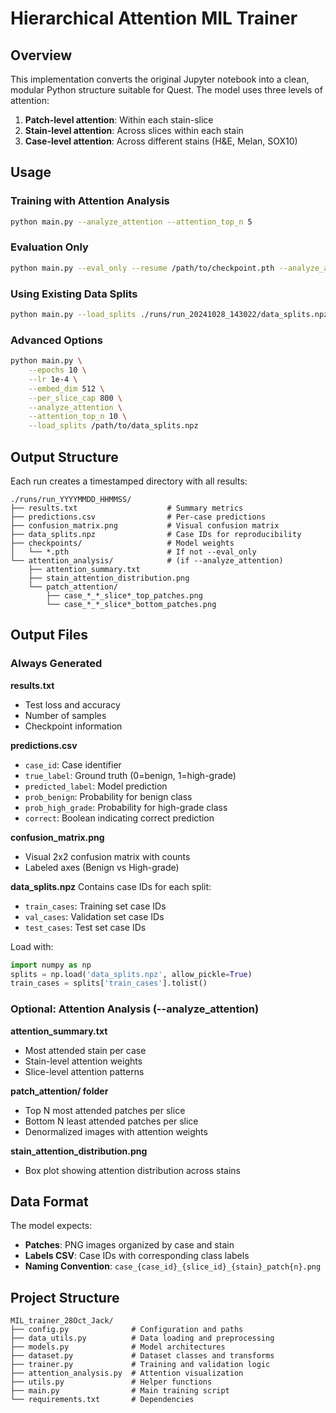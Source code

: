 # Hierarchical Attention MIL Trainer

## Overview

This implementation converts the original Jupyter notebook into a clean, modular Python structure suitable for Quest. The model uses three levels of attention:

1. **Patch-level attention**: Within each stain-slice
2. **Stain-level attention**: Across slices within each stain  
3. **Case-level attention**: Across different stains (H&E, Melan, SOX10)


## Usage

### Training with Attention Analysis
```bash
python main.py --analyze_attention --attention_top_n 5
```

### Evaluation Only
```bash
python main.py --eval_only --resume /path/to/checkpoint.pth --analyze_attention
```

### Using Existing Data Splits
```bash
python main.py --load_splits ./runs/run_20241028_143022/data_splits.npz
```

### Advanced Options
```bash
python main.py \
    --epochs 10 \
    --lr 1e-4 \
    --embed_dim 512 \
    --per_slice_cap 800 \
    --analyze_attention \
    --attention_top_n 10 \
    --load_splits /path/to/data_splits.npz
```

## Output Structure

Each run creates a timestamped directory with all results:

```
./runs/run_YYYYMMDD_HHMMSS/
├── results.txt                    # Summary metrics
├── predictions.csv                # Per-case predictions
├── confusion_matrix.png           # Visual confusion matrix
├── data_splits.npz                # Case IDs for reproducibility
├── checkpoints/                   # Model weights
│   └── *.pth                      # If not --eval_only
└── attention_analysis/            # (if --analyze_attention)
    ├── attention_summary.txt
    ├── stain_attention_distribution.png
    └── patch_attention/
        ├── case_*_*_slice*_top_patches.png
        └── case_*_*_slice*_bottom_patches.png
```

## Output Files

### Always Generated

**results.txt**
- Test loss and accuracy
- Number of samples
- Checkpoint information

**predictions.csv**
- `case_id`: Case identifier
- `true_label`: Ground truth (0=benign, 1=high-grade)
- `predicted_label`: Model prediction
- `prob_benign`: Probability for benign class
- `prob_high_grade`: Probability for high-grade class
- `correct`: Boolean indicating correct prediction

**confusion_matrix.png**
- Visual 2x2 confusion matrix with counts
- Labeled axes (Benign vs High-grade)

**data_splits.npz**
Contains case IDs for each split:
- `train_cases`: Training set case IDs
- `val_cases`: Validation set case IDs
- `test_cases`: Test set case IDs

Load with:
```python
import numpy as np
splits = np.load('data_splits.npz', allow_pickle=True)
train_cases = splits['train_cases'].tolist()
```

### Optional: Attention Analysis (--analyze_attention)

**attention_summary.txt**
- Most attended stain per case
- Stain-level attention weights
- Slice-level attention patterns

**patch_attention/ folder**
- Top N most attended patches per slice
- Bottom N least attended patches per slice
- Denormalized images with attention weights

**stain_attention_distribution.png**
- Box plot showing attention distribution across stains

## Data Format

The model expects:
- **Patches**: PNG images organized by case and stain
- **Labels CSV**: Case IDs with corresponding class labels
- **Naming Convention**: `case_{case_id}_{slice_id}_{stain}_patch{n}.png`

## Project Structure

```
MIL_trainer_28Oct_Jack/
├── config.py              # Configuration and paths
├── data_utils.py          # Data loading and preprocessing
├── models.py              # Model architectures
├── dataset.py             # Dataset classes and transforms
├── trainer.py             # Training and validation logic
├── attention_analysis.py  # Attention visualization
├── utils.py               # Helper functions
├── main.py                # Main training script
└── requirements.txt       # Dependencies
```